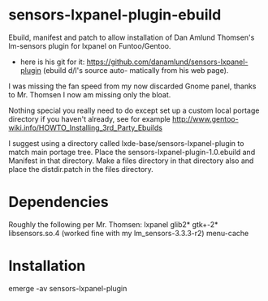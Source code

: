 sensors-lxpanel-plugin-ebuild
=============================

Ebuild, manifest and patch to allow installation of Dan Amlund Thomsen's lm-sensors plugin for lxpanel
on Funtoo/Gentoo.

- here is his git for it: https://github.com/danamlund/sensors-lxpanel-plugin (ebuild d/l's source auto-
matically from his web page).

I was missing the fan speed from my now discarded Gnome panel, thanks to Mr. Thomsen I now am missing 
only the bloat.

Nothing special you really need to do except set up a custom local portage directory if you haven't
already, see for example http://www.gentoo-wiki.info/HOWTO_Installing_3rd_Party_Ebuilds

I suggest using a directory called lxde-base/sensors-lxpanel-plugin to match main portage tree.  Place
the sensors-lxpanel-plugin-1.0.ebuild and Manifest in that directory.  Make a files directory in that
directory also and place the distdir.patch in the files directory.

Dependencies
============
Roughly the following per Mr. Thomsen:
lxpanel
glib2*
gtk+-2*
libsensors.so.4 (worked fine with my lm_sensors-3.3.3-r2)
menu-cache
  
Installation
============
emerge -av sensors-lxpanel-plugin
